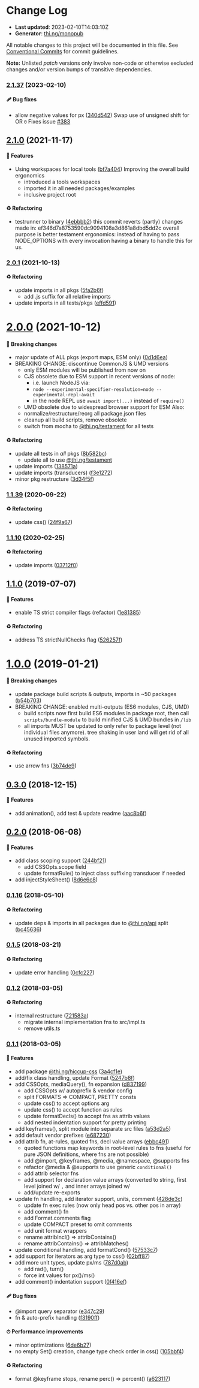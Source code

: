 # Change Log

- **Last updated**: 2023-02-10T14:03:10Z
- **Generator**: [thi.ng/monopub](https://thi.ng/monopub)

All notable changes to this project will be documented in this file.
See [Conventional Commits](https://conventionalcommits.org/) for commit guidelines.

**Note:** Unlisted _patch_ versions only involve non-code or otherwise excluded changes
and/or version bumps of transitive dependencies.

### [2.1.37](https://github.com/thi-ng/umbrella/tree/@thi.ng/hiccup-css@2.1.37) (2023-02-10)

#### 🩹 Bug fixes

- allow negative values for px ([340d542](https://github.com/thi-ng/umbrella/commit/340d542))
  Swap use of unsigned shift for OR `0`
  Fixes issue [#383](https://github.com/thi-ng/umbrella/issues/383)

## [2.1.0](https://github.com/thi-ng/umbrella/tree/@thi.ng/hiccup-css@2.1.0) (2021-11-17)

#### 🚀 Features

- Using workspaces for local tools ([bf7a404](https://github.com/thi-ng/umbrella/commit/bf7a404))
  Improving the overall build ergonomics
  - introduced a tools workspaces
  - imported it in all needed packages/examples
  - inclusive project root

#### ♻️ Refactoring

- testrunner to binary ([4ebbbb2](https://github.com/thi-ng/umbrella/commit/4ebbbb2))
  this commit reverts (partly) changes made in:
  ef346d7a8753590dc9094108a3d861a8dbd5dd2c
  overall purpose is better testament ergonomics:
  instead of having to pass NODE_OPTIONS with every invocation
  having a binary to handle this for us.

### [2.0.1](https://github.com/thi-ng/umbrella/tree/@thi.ng/hiccup-css@2.0.1) (2021-10-13)

#### ♻️ Refactoring

- update imports in all pkgs ([5fa2b6f](https://github.com/thi-ng/umbrella/commit/5fa2b6f))
  - add .js suffix for all relative imports
- update imports in all tests/pkgs ([effd591](https://github.com/thi-ng/umbrella/commit/effd591))

# [2.0.0](https://github.com/thi-ng/umbrella/tree/@thi.ng/hiccup-css@2.0.0) (2021-10-12)

#### 🛑 Breaking changes

- major update of ALL pkgs (export maps, ESM only) ([0d1d6ea](https://github.com/thi-ng/umbrella/commit/0d1d6ea))
- BREAKING CHANGE: discontinue CommonJS & UMD versions
  - only ESM modules will be published from now on
  - CJS obsolete due to ESM support in recent versions of node:
    - i.e. launch NodeJS via:
    - `node --experimental-specifier-resolution=node --experimental-repl-await`
    - in the node REPL use `await import(...)` instead of `require()`
  - UMD obsolete due to widespread browser support for ESM
  Also:
  - normalize/restructure/reorg all package.json files
  - cleanup all build scripts, remove obsolete
  - switch from mocha to [@thi.ng/testament](https://github.com/thi-ng/umbrella/tree/main/packages/testament) for all tests

#### ♻️ Refactoring

- update all tests in _all_ pkgs ([8b582bc](https://github.com/thi-ng/umbrella/commit/8b582bc))
  - update all to use [@thi.ng/testament](https://github.com/thi-ng/umbrella/tree/main/packages/testament)
- update imports ([138571a](https://github.com/thi-ng/umbrella/commit/138571a))
- update imports (transducers) ([f3e1272](https://github.com/thi-ng/umbrella/commit/f3e1272))
- minor pkg restructure ([3d34f5f](https://github.com/thi-ng/umbrella/commit/3d34f5f))

### [1.1.39](https://github.com/thi-ng/umbrella/tree/@thi.ng/hiccup-css@1.1.39) (2020-09-22)

#### ♻️ Refactoring

- update css() ([24f9a67](https://github.com/thi-ng/umbrella/commit/24f9a67))

### [1.1.10](https://github.com/thi-ng/umbrella/tree/@thi.ng/hiccup-css@1.1.10) (2020-02-25)

#### ♻️ Refactoring

- update imports ([03712f0](https://github.com/thi-ng/umbrella/commit/03712f0))

## [1.1.0](https://github.com/thi-ng/umbrella/tree/@thi.ng/hiccup-css@1.1.0) (2019-07-07)

#### 🚀 Features

- enable TS strict compiler flags (refactor) ([1e81385](https://github.com/thi-ng/umbrella/commit/1e81385))

#### ♻️ Refactoring

- address TS strictNullChecks flag ([526257f](https://github.com/thi-ng/umbrella/commit/526257f))

# [1.0.0](https://github.com/thi-ng/umbrella/tree/@thi.ng/hiccup-css@1.0.0) (2019-01-21)

#### 🛑 Breaking changes

- update package build scripts & outputs, imports in ~50 packages ([b54b703](https://github.com/thi-ng/umbrella/commit/b54b703))
- BREAKING CHANGE: enabled multi-outputs (ES6 modules, CJS, UMD)
  - build scripts now first build ES6 modules in package root, then call
    `scripts/bundle-module` to build minified CJS & UMD bundles in `/lib`
  - all imports MUST be updated to only refer to package level
    (not individual files anymore). tree shaking in user land will get rid of
    all unused imported symbols.

#### ♻️ Refactoring

- use arrow fns ([3b74de9](https://github.com/thi-ng/umbrella/commit/3b74de9))

## [0.3.0](https://github.com/thi-ng/umbrella/tree/@thi.ng/hiccup-css@0.3.0) (2018-12-15)

#### 🚀 Features

- add animation(), add test & update readme ([aac8b6f](https://github.com/thi-ng/umbrella/commit/aac8b6f))

## [0.2.0](https://github.com/thi-ng/umbrella/tree/@thi.ng/hiccup-css@0.2.0) (2018-06-08)

#### 🚀 Features

- add class scoping support ([244bf21](https://github.com/thi-ng/umbrella/commit/244bf21))
  - add CSSOpts.scope field
  - update formatRule() to inject class suffixing transducer if needed
- add injectStyleSheet() ([8d6e6c8](https://github.com/thi-ng/umbrella/commit/8d6e6c8))

### [0.1.16](https://github.com/thi-ng/umbrella/tree/@thi.ng/hiccup-css@0.1.16) (2018-05-10)

#### ♻️ Refactoring

- update deps & imports in all packages due to [@thi.ng/api](https://github.com/thi-ng/umbrella/tree/main/packages/api) split ([bc45636](https://github.com/thi-ng/umbrella/commit/bc45636))

### [0.1.5](https://github.com/thi-ng/umbrella/tree/@thi.ng/hiccup-css@0.1.5) (2018-03-21)

#### ♻️ Refactoring

- update error handling ([0cfc227](https://github.com/thi-ng/umbrella/commit/0cfc227))

### [0.1.2](https://github.com/thi-ng/umbrella/tree/@thi.ng/hiccup-css@0.1.2) (2018-03-05)

#### ♻️ Refactoring

- internal restructure ([721583a](https://github.com/thi-ng/umbrella/commit/721583a))
  - migrate internal implementation fns to src/impl.ts
  - remove utils.ts

### [0.1.1](https://github.com/thi-ng/umbrella/tree/@thi.ng/hiccup-css@0.1.1) (2018-03-05)

#### 🚀 Features

- add package [@thi.ng/hiccup-css](https://github.com/thi-ng/umbrella/tree/main/packages/hiccup-css) ([3a4cf1e](https://github.com/thi-ng/umbrella/commit/3a4cf1e))
- add/fix class handling, update Format ([5247b8f](https://github.com/thi-ng/umbrella/commit/5247b8f))
- add CSSOpts, mediaQuery(), fn expansion ([d837199](https://github.com/thi-ng/umbrella/commit/d837199))
  - add CSSOpts w/ autoprefix & vendor config
  - split FORMATS => COMPACT, PRETTY consts
  - update css() to accept options arg
  - update css() to accept function as rules
  - update formatDecls() to accept fns as attrib values
  - add nested indentation support for pretty printing
- add keyframes(), split module into separate src files ([a53d2a5](https://github.com/thi-ng/umbrella/commit/a53d2a5))
- add default vendor prefixes ([e687230](https://github.com/thi-ng/umbrella/commit/e687230))
- add attrib fn, at-rules, quoted fns, decl value arrays ([ebbc491](https://github.com/thi-ng/umbrella/commit/ebbc491))
  - quoted functions map keywords in root-level rules to fns
    (useful for pure JSON definitions, where fns are not possible)
  - add @import, @keyframes, @media, @namespace, @supports fns
  - refactor @media & @supports to use generic `conditional()`
  - add attrib selector fns
  - add support for declaration value arrays (converted to string,
    first level joined w/ `,` and inner arrays joined w/ ` `
  - add/update re-exports
- update fn handling, add iterator support, units, comment ([428de3c](https://github.com/thi-ng/umbrella/commit/428de3c))
  - update fn exec rules (now only head pos vs. other pos in array)
  - add comment() fn
  - add Format.comments flag
  - update COMPACT preset to omit comments
  - add unit format wrappers
  - rename attribIncl() => attribContains()
  - rename attribContains() => attribMatches()
- update conditional handling, add formatCond() ([57533c7](https://github.com/thi-ng/umbrella/commit/57533c7))
- add support for iterators as arg type to css() ([02bff87](https://github.com/thi-ng/umbrella/commit/02bff87))
- add more unit types, update px/ms ([787d0ab](https://github.com/thi-ng/umbrella/commit/787d0ab))
  - add rad(), turn()
  - force int values for px()/ms()
- add comment() indentation support ([0f416ef](https://github.com/thi-ng/umbrella/commit/0f416ef))

#### 🩹 Bug fixes

- @import query separator ([e347c29](https://github.com/thi-ng/umbrella/commit/e347c29))
- fn & auto-prefix handling ([f3190ff](https://github.com/thi-ng/umbrella/commit/f3190ff))

#### ⏱ Performance improvements

- minor optimizations ([6de6b27](https://github.com/thi-ng/umbrella/commit/6de6b27))
- no empty Set() creation, change type check order in css() ([105bbf4](https://github.com/thi-ng/umbrella/commit/105bbf4))

#### ♻️ Refactoring

- format @keyframe stops, rename perc() => percent() ([a623117](https://github.com/thi-ng/umbrella/commit/a623117))
